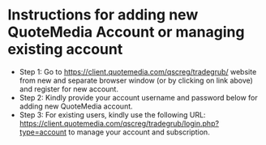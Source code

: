 # Instructions for adding new QuoteMedia Account or managing existing account
- Step 1: Go to https://client.quotemedia.com/qscreg/tradegrub/ website from new and separate browser window (or by clicking on link above) and register for new account. 
- Step 2: Kindly provide your account username and password below for adding new QuoteMedia account.
- Step 3: For existing users, kindly use the following URL: https://client.quotemedia.com/qscreg/tradegrub/login.php?type=account to manage your account and subscription.

